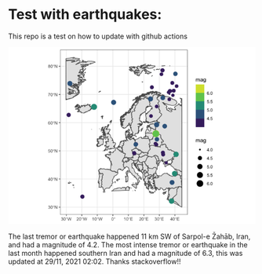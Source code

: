<!-- README.md is generated from README.Rmd. Please edit that file -->

Test with earthquakes:
======================

This repo is a test on how to update with github actions

![](man/figures/README-unnamed-chunk-2-1.png)

The last tremor or earthquake happened 11 km SW of Sarpol-e Z̄ahāb, Iran,
and had a magnitude of 4.2. The most intense tremor or earthquake in the
last month happened southern Iran and had a magnitude of 6.3, this was
updated at 29/11, 2021 02:02. Thanks stackoverflow!!
